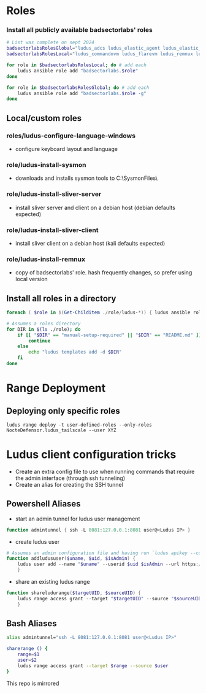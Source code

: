 # Roles
### Install all publicly available badsectorlabs' roles
``` bash
# List was complete on sept 2024
badsectorlabsRolesGlobal="ludus_adcs ludus_elastic_agent ludus_elastic_container ludus_mssql ludus_vulhub ludus_bloodhound_ce"
badsectorlabsRolesLocal="ludus_commandovm ludus_flarevm ludus_remnux ludus_emux "

for role in $badsectorlabsRolesLocal; do # add each
    ludus ansible role add "badsectorlabs.$role"
done

for role in $badsectorlabsRolesGlobal; do # add each
    ludus ansible role add "badsectorlabs.$role -g"
done
```

## Local/custom roles
### roles/ludus-configure-language-windows
- configure keyboard layout and language

### role/ludus-install-sysmon
- downloads and installs sysmon tools to C:\SysmonFiles\

### role/ludus-install-sliver-server
- install sliver server and client on a debian host (debian defaults expected)

### role/ludus-install-sliver-client
- install sliver client on a debian host (kali defaults expected)

### role/ludus-install-remnux
- copy of badsectorlabs' role. hash frequently changes, so prefer using local version

## Install all roles in a directory
``` powershell
foreach ( $role in $(Get-Childitem ./role/ludus-*)) { ludus ansible role add -d $role [[ --user [name]] -g ] }

```

``` bash
# Assumes a roles directory
for DIR in $(ls ./role); do
    if [[ "$DIR" == "manual-setup-required" || "$DIR" == "README.md" ]]; then
        continue
    else
        echo "ludus templates add -d $DIR"
    fi
done
```

# Range Deployment
## Deploying only specific roles
```ludus range deploy -t user-defined-roles --only-roles NocteDefensor.ludus_tailscale --user XYZ```

# Ludus client configuration tricks
- Create an extra config file to use when running commands that require the admin interface (through ssh tunneling)
- Create an alias for creating the SSH tunnel

## Powershell Aliases
- start an admin tunnel for ludus user management
``` powershell
function admintunnel { ssh -L 8081:127.0.0.1:8081 user@<Ludus IP> }
```

- create ludus user
``` powershell
# Assumes an admin configuration file and having run `ludus apikey --config <adminconfig.yml>`
function addludususer($uname, $uid, $isAdmin) {
    ludus user add --name "$uname" --userid $uid $isAdmin --url https://127.0.0.1:8081 --config $HOME/.config/ludus/admin.yml
    }
```

- share an existing ludus range
``` powershell
function shareludurange($targetUID, $sourceUID) {
    ludus range access grant --target "$targetUID" --source "$sourceUID"
    }
```

## Bash Aliases
``` bash
alias admintunnel="ssh -L 8081:127.0.0.1:8081 user@<Ludus IP>"

sharerange () {
    range=$1
    user=$2
    ludus range access grant --target $range --source $user
}
```

This repo is mirrored
